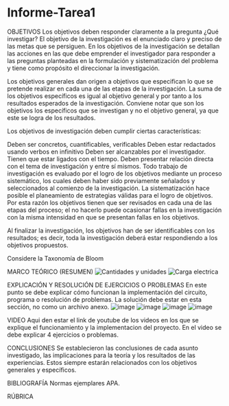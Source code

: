 # Informe-Tarea1
OBJETIVOS
Los objetivos deben responder claramente a la pregunta ¿Qué investigar? El objetivo de la investigación es el enunciado claro y preciso de las metas que se persiguen. En los objetivos de la investigación se detallan las acciones en las que debe emprender el investigador para responder a las preguntas planteadas en la formulación y sistematización del problema y tiene como propósito el direccionar la investigación.

Los objetivos generales dan origen a objetivos que especifican lo que se pretende realizar en cada una de las etapas de la investigación. La suma de los objetivos específicos es igual al objetivo general y por tanto a los resultados esperados de la investigación. Conviene notar que son los objetivos los específicos que se investigan y no el objetivo general, ya que este se logra de los resultados.

Los objetivos de investigación deben cumplir ciertas características:

Deben ser concretos, cuantificables, verificables
Deben estar redactados usando verbos en infinitivo
Deben ser alcanzables por el investigador.
Tienen que estar ligados con el tiempo.
Deben presentar relación directa con el tema de investigación y entre sí mismos. Todo trabajo de investigación es evaluado por el logro de los objetivos mediante un proceso sistemático, los cuales deben haber sido previamente señalados y seleccionados al comienzo de la investigación. La sistematización hace posible el planeamiento de estrategias válidas para el logro de objetivos. Por esta razón los objetivos tienen que ser revisados ​​en cada una de las etapas del proceso; el no hacerlo puede ocasionar fallas en la investigación con la misma intensidad en que se presentan fallas en los objetivos.

Al finalizar la investigación, los objetivos han de ser identificables con los resultados; es decir, toda la investigación deberá estar respondiendo a los objetivos propuestos.

Considere la Taxonomía de Bloom

MARCO TEÓRICO (RESUMEN)
![Cantidades y unidades](https://user-images.githubusercontent.com/105259459/168797271-2420cee1-f6d4-411d-86e4-231dedd2ee45.png)
![Carga electrica](https://user-images.githubusercontent.com/105259459/168797337-e51b9b5e-b443-4100-bcfa-442aa0077c42.png)

EXPLICACIÓN Y RESOLUCIÓN DE EJERCICIOS O PROBLEMAS
En este punto se debe explicar cómo funcionan la implementación del circuito, programa o resolución de problemas. La solución debe estar en esta sección, no como un archivo anexo.
![image](https://user-images.githubusercontent.com/105259459/168798246-4c3119d9-c728-4e95-bd7d-cc78bee7713b.png)
![image](https://user-images.githubusercontent.com/105259459/168798738-cddc2c41-1f39-4e45-82ca-6d5c9b9ae69c.png)
![image](https://user-images.githubusercontent.com/105259459/168799892-67365e93-1782-439b-a04b-ddf2716104e0.png)
![image](https://user-images.githubusercontent.com/105259459/168800041-83033365-2c98-41c9-992f-ff46d0b73628.png)

VIDEO
Aqui den estar el link de youtube de los videos en los que se explique el funcionamiento y la implementacion del proyecto. En el video se debe explicar 4 ejercicios o problemas.

CONCLUSIONES
Se establecieron las conclusiones de cada asunto investigado, las implicaciones para la teoría y los resultados de las experiencias. Estos siempre estarán relacionados con los objetivos generales y específicos.

BIBLIOGRAFÍA
Normas ejemplares APA.

RÚBRICA


